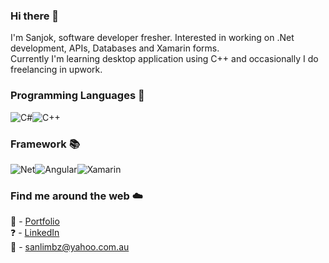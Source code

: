 ### Hi there 👋

I'm Sanjok, software developer fresher. Interested in working on .Net development, APIs, Databases and Xamarin forms.<br/>
Currently I'm learning desktop application using C++ and occasionally I do freelancing in upwork. 

### Programming Languages :loudspeaker:

![C#](https://user-images.githubusercontent.com/64683032/118073419-22f57780-b3ef-11eb-8925-acce1f8fe519.png)![C++](https://user-images.githubusercontent.com/64683032/118073951-54bb0e00-b3f0-11eb-9c6e-4d8ef86d7ea4.png)

### Framework :books:

![Net](https://user-images.githubusercontent.com/64683032/118075706-eb3cfe80-b3f3-11eb-8ee4-6aaa2beead91.png)![Angular](https://user-images.githubusercontent.com/64683032/118075206-e3308f00-b3f2-11eb-970c-d2db9b06fe90.png)![Xamarin](https://user-images.githubusercontent.com/64683032/118075429-533f1500-b3f3-11eb-8378-0a83f60b49f2.jpg)

### Find me around the web :cloud:

:rocket: - [Portfolio](https://limbu-portfolio.azurewebsites.net/)  
:question: - [LinkedIn](https://www.linkedin.com/in/sanjok-limbu-371068126/)  
:email: - [sanlimbz@yahoo.com.au](https://au.mail.yahoo.com/)
